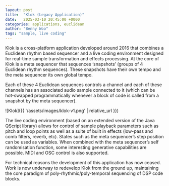 ```yaml
---
layout: post
title:  "Klok (Legacy Application)"
date:   2025-03-10 20:45:00 +0000
categories: applications, euclidean
author: "Benny Woo"
tags: "sample, live coding"
---
```


Klok is a cross-platform application developed around 2016 that combines a Euclidean rhythm based sequencer and a live coding environment designed for real-time sample transformation and effects processing. At the core of Klok is a meta sequencer that sequences ‘snapshots’ (groups of 4 Euclidean rhythm sequences). These snapshots have their own tempo and the meta sequencer its own global tempo.

Each of these 4 Euclidean sequences controls a channel and each of these channels has an associated audio sample connected to it (which can be hot-swapped programmatically whenever a block of code is called from a snapshot by the meta sequencer).

![Klok]({{ '/assets/images/klok-v1.png' | relative_url }})

The live coding environment (based on an extended version of the Java QScript library) allows for control of sample playback parameters such as pitch and loop points as well as a suite of built in effects (low-pass and comb filters, reverb, etc). States such as the meta sequencer’s step position can be used as variables. When combined with the meta sequencer’s self randomisation function, some interesting generative capabilities are possible. MIDI and OSC control is also supported.

For technical reasons the development of this application has now ceased. Work is now underway to redevelop Klok from the ground up, maintaining the core paradigm of poly-rhythmic/poly-temporal sequencing of DSP code blocks.